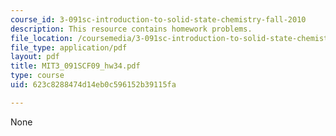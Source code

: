 ```yaml
---
course_id: 3-091sc-introduction-to-solid-state-chemistry-fall-2010
description: This resource contains homework problems.
file_location: /coursemedia/3-091sc-introduction-to-solid-state-chemistry-fall-2010/623c8288474d14eb0c596152b39115fa_MIT3_091SCF09_hw34.pdf
file_type: application/pdf
layout: pdf
title: MIT3_091SCF09_hw34.pdf
type: course
uid: 623c8288474d14eb0c596152b39115fa

---
```

None
